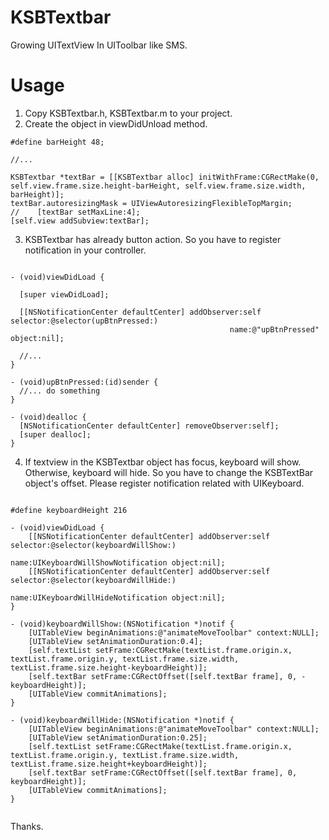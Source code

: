 KSBTextbar
==========

Growing UITextView In UIToolbar like SMS.

Usage
==========

1. Copy KSBTextbar.h, KSBTextbar.m to your project.
2. Create the object in viewDidUnload method.

```
#define barHeight 48;

//...

KSBTextbar *textBar = [[KSBTextbar alloc] initWithFrame:CGRectMake(0, self.view.frame.size.height-barHeight, self.view.frame.size.width, barHeight)];
textBar.autoresizingMask = UIViewAutoresizingFlexibleTopMargin;
//    [textBar setMaxLine:4];
[self.view addSubview:textBar];
```
3. KSBTextbar has already button action. So you have to register notification in your controller.

```

- (void)viewDidLoad {
  
  [super viewDidLoad];
  
  [[NSNotificationCenter defaultCenter] addObserver:self selector:@selector(upBtnPressed:)
                                                 name:@"upBtnPressed" object:nil];
                                                 
  //...                                                 
}

- (void)upBtnPressed:(id)sender {
  //... do something
}
                                                 
- (void)dealloc {
  [NSNotificationCenter defaultCenter] removeObserver:self];
  [super dealloc];
}
```

4. If textview in the KSBTextbar object has focus, keyboard will show. Otherwise, keyboard will hide. 
   So you have to change the KSBTextBar object's offset. Please register notification related with UIKeyboard.

```

#define keyboardHeight 216

- (void)viewDidLoad {
    [[NSNotificationCenter defaultCenter] addObserver:self selector:@selector(keyboardWillShow:)
                                                 name:UIKeyboardWillShowNotification object:nil];
    [[NSNotificationCenter defaultCenter] addObserver:self selector:@selector(keyboardWillHide:)
                                                 name:UIKeyboardWillHideNotification object:nil];
}

- (void)keyboardWillShow:(NSNotification *)notif {
    [UITableView beginAnimations:@"animateMoveToolbar" context:NULL];
    [UITableView setAnimationDuration:0.4];
    [self.textList setFrame:CGRectMake(textList.frame.origin.x, textList.frame.origin.y, textList.frame.size.width, textList.frame.size.height-keyboardHeight)];
    [self.textBar setFrame:CGRectOffset([self.textBar frame], 0, -keyboardHeight)];
    [UITableView commitAnimations];
}

- (void)keyboardWillHide:(NSNotification *)notif {
    [UITableView beginAnimations:@"animateMoveToolbar" context:NULL];
    [UITableView setAnimationDuration:0.25];
    [self.textList setFrame:CGRectMake(textList.frame.origin.x, textList.frame.origin.y, textList.frame.size.width, textList.frame.size.height+keyboardHeight)];
    [self.textBar setFrame:CGRectOffset([self.textBar frame], 0, keyboardHeight)];
    [UITableView commitAnimations];
}
  
```

Thanks.
